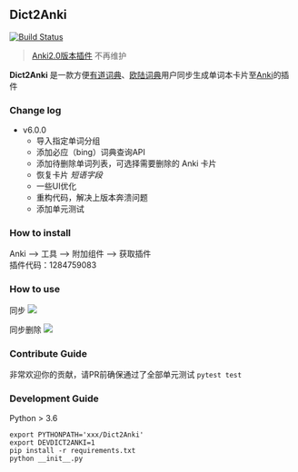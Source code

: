 ## Dict2Anki
[![Build Status](https://travis-ci.org/megachweng/Dict2Anki.svg?branch=master)](https://travis-ci.org/megachweng/Dict2Anki)
> [Anki2.0版本插件](https://github.com/megachweng/Dict2Anki/releases/tag/v4.0) 不再维护
 
**Dict2Anki** 是一款方便[有道词典](http://cidian.youdao.com/multi.html)、[欧陆词典](https://www.eudic.net/)用户同步生成单词本卡片至[Anki](https://apps.ankiweb.net/#download)的插件

### Change log
* v6.0.0
    * 导入指定单词分组
    * 添加必应（bing）词典查询API
    * 添加待删除单词列表，可选择需要删除的 Anki 卡片
    * 恢复卡片 *短语字段*
    * 一些UI优化
    * 重构代码，解决上版本奔溃问题
    * 添加单元测试

 
### How to install
Anki --> 工具 --> 附加组件 --> 获取插件  
插件代码：1284759083
### How to use
同步
<img src = "https://raw.githubusercontent.com/megachweng/Dict2Anki/master/screenshots/sync.gif"></span>

同步删除
<img src = "https://raw.githubusercontent.com/megachweng/Dict2Anki/master/screenshots/del.gif"></span>

### Contribute Guide
非常欢迎你的贡献，请PR前确保通过了全部单元测试 `pytest test`

### Development Guide
Python > 3.6  
```
export PYTHONPATH='xxx/Dict2Anki'  
export DEVDICT2ANKI=1  
pip install -r requirements.txt  
python __init__.py
```